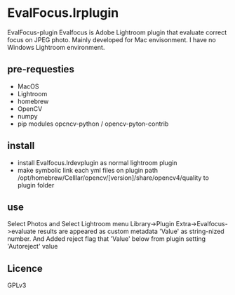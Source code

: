 # EvalFocus.lrplugin
EvalFocus-plugin
Evalfocus is Adobe Lightroom plugin that evaluate correct focus on JPEG photo.
Mainly developed for Mac envisonment. I have no Windows Lightroom environment.
## pre-requesties
* MacOS
* Lightroom
* homebrew
* OpenCV
* numpy
* pip modules opcncv-python / opencv-pyton-contrib
## install
* install Evalfocus.lrdevplugin as normal lightroom plugin
* make symbolic link each yml files on plugin path /opt/homebrew/Celllar/opencv/[version]/share/opencv4/quality to plugin folder
## use
Select Photos and Select Lightroom menu Library->Plugin Extra->Evalfocus->evaluate
results are appeared as custom metadata 'Value' as string-nized number.
And Added reject flag that 'Value' below from plugin setting 'Autoreject' value
## Licence
GPLv3
